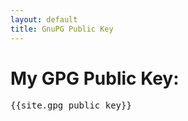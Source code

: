 ```yaml
---
layout: default
title: GnuPG Public Key
---
```


<h1 class="owner-name">My GPG Public Key:</h1>
<pre style="white-space: normal">{{site.gpg_public_key}}</pre>
